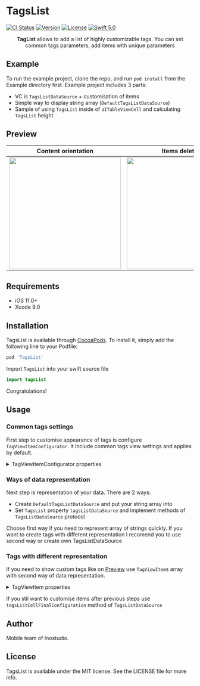 # TagsList

[![CI Status](https://img.shields.io/travis/Anton/TagsList.svg?style=flat)](https://travis-ci.org/Anton/TagsList)
[![Version](https://img.shields.io/cocoapods/v/TagsList.svg?style=flat)](https://cocoapods.org/pods/TagsList)
[![License](https://img.shields.io/cocoapods/l/TagsList.svg?style=flat)](https://cocoapods.org/pods/TagsList)
[![Swift 5.0](https://img.shields.io/badge/Swift-5.0-green.svg?style=flat)](https://developer.apple.com/swift/) 


<p align="center">
<b>TagList</b> allows to add a list of highly customizable tags. You can set common tags parameters, add items with unique parameters
</p>


## Example

To run the example project, clone the repo, and run `pod install` from the Example directory first.
Example project includes 3 parts:
- VC is `TagsListDataSource` + customisation of items
- Simple way to display string array (`DefaultTagsListDataSource`)
- Sample of using `TagsList` inside of `UITableViewCell` and calculating `TagsList` height


## Preview

| **Content orientation** | **Items deleting** | **Customisation features** |
|:-------:|:-------:|:-------:|
|<img src="https://github.com/inomobile/tag-list/blob/master/DemoGif/TagList%201.gif?raw=true" width="300">|<img src="https://github.com/inomobile/tag-list/blob/master/DemoGif/TagList%202.gif?raw=true" width="300">| <img src="https://github.com/inomobile/tag-list/blob/master/DemoGif/TagList%203.gif?raw=true" width="300">|
## Requirements

- iOS 11.0+
- Xcode 9.0


## Installation

TagsList is available through [CocoaPods](https://cocoapods.org). To install
it, simply add the following line to your Podfile:

```ruby
pod 'TagsList'
```

Import `TagsList` into your swift source file

``` swift
import TagsList
```

Congratulations!

## Usage

### Common tags settings
First step to customise appearance of tags is configure `TagViewItemConfigurator`. It include common tags view settings and applies by default.
<details><summary> TagViewItemConfigurator properties </summary>
<br>

    borderMarginHorizontal
    spacing
    contentHeight
    cellHeight
    itemCornerRadius
    sideImageCornerRadius
    xButtonCornerRadius

    sideImageEverytimeDisplaying
    xButtonEverytimeDisplaying
    maxWidth
    titleFont

    backgroundColor
    sideImageBackgroundColor
    xButtonBackgroundColor
    textColor

    xButtonImage
</details>

### Ways of data representation

Next step is representation of your data. 
There are 2 ways: 
- Create `DefaultTagsListDataSource` and put your string array into
- Set `TagsList` property `tagsListDataSource` and implement methods of `TagsListDataSource` protocol

Choose first way if you need to represent array of strings quickly.
If you want to create tags with different representation I recomend you to use second way or create own TagsListDataSource

### Tags with different representation

If you need to show custom tags like on [Preview](#preview) use `TagViewItem`s array with second way of data representation.
<details><summary> TagViewItem properties </summary>
<br>

    title
    titleColor
    titleFont

    sideImage
    sideImageBackgroundColor

    xButtonDisplaying
    xButtonBackgroundColor
    xButtonImage

    backgroundColor
</details>

If you stil want to customise items after previous steps use `tagsListCellFinalConfiguration` method of `TagsListDataSource`

## Author

Mobile team of Inostudio.

## License

TagsList is available under the MIT license. See the LICENSE file for more info.
